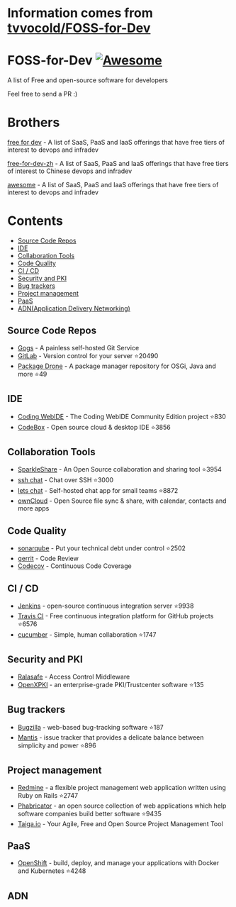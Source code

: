 # Information comes from [tvvocold/FOSS-for-Dev](https://github.com/tvvocold/FOSS-for-Dev)
# FOSS-for-Dev  [![Awesome](https://cdn.rawgit.com/sindresorhus/awesome/d7305f38d29fed78fa85652e3a63e154dd8e8829/media/badge.svg)](https://github.com/sindresorhus/awesome)
A list of Free and open-source software for developers

 
Feel free to send a PR :)
# Brothers
[free for dev](https://github.com/ripienaar/free-for-dev) - A list of SaaS, PaaS and IaaS offerings that have free tiers of interest to devops and infradev

[free-for-dev-zh](https://github.com/qinghuaiorg/free-for-dev-zh) - A list of SaaS, PaaS and IaaS offerings that have free tiers of interest to Chinese devops and infradev

[awesome](https://github.com/sindresorhus/awesome) - A list of SaaS, PaaS and IaaS offerings that have free tiers of interest to devops and infradev


# Contents
   * [Source Code Repos](#source-code-repos)
   * [IDE](#ide)
   * [Collaboration Tools](#collaboration-tools)
   * [Code Quality](#code-quality)
   * [CI / CD](#ci--cd)
   * [Security and PKI](#security-and-pki)
   * [Bug trackers](#bug-trackers)
   * [Project management](#project-management)
   * [PaaS](#paas)
   * [ADN(Application Delivery Networking)](#adn)


## Source Code Repos 

 * [Gogs](https://github.com/gogits/gogs)  - A painless self-hosted Git Service 
 * [GitLab](https://github.com/gitlabhq/gitlabhq) - Version control for your server :star:20490
 * [Package Drone](https://github.com/eclipse/packagedrone) - A package manager repository for OSGi, Java and more :star:49


## IDE 

 * [Coding WebIDE](https://github.com/Coding/WebIDE) - The Coding WebIDE Community Edition project :star:830
 * [CodeBox](https://github.com/CodeboxIDE/codebox) - Open source cloud & desktop IDE :star:3856


## Collaboration Tools

 * [SparkleShare](https://github.com/hbons/SparkleShare) - An Open Source collaboration and sharing tool :star:3954
 * [ssh chat](https://github.com/shazow/ssh-chat) - Chat over SSH  :star:3000
 * [lets chat](https://github.com/sdelements/lets-chat) - Self-hosted chat app for small teams :star:8872
 * [ownCloud](https://owncloud.org) - Open Source file sync & share, with calendar, contacts and more apps

## Code Quality

 * [sonarqube](https://github.com/SonarSource/sonarqube) - Put your technical debt under control :star:2502
 * [gerrit](https://gerrit.googlesource.com/) - Code Review
 * [Codecov](https://codecov.io/) - Continuous Code Coverage


## CI / CD

 * [Jenkins](https://github.com/jenkinsci/jenkins) - open-source continuous integration server :star:9938
 * [Travis CI](https://github.com/travis-ci/travis-ci) - Free continuous integration platform for GitHub projects :star:6576
 * [cucumber](https://github.com/cucumber/cucumber) - Simple, human collaboration  :star:1747


## Security and PKI

 * [Ralasafe](http://sourceforge.net/projects/ralasafe/) - Access Control Middleware
 * [OpenXPKI](https://github.com/openxpki/openxpki) - an enterprise-grade PKI/Trustcenter software :star:135


## Bug trackers

* [Bugzilla](https://github.com/bugzilla/bugzilla) - web-based bug-tracking software :star:187
* [Mantis](https://github.com/mantisbt/mantisbt) - issue tracker that provides a delicate balance between simplicity and power :star:896


## Project management
* [Redmine](https://github.com/redmine/redmine) - a flexible project management web application written using Ruby on Rails :star:2747
* [Phabricator](https://github.com/phacility/phabricator) - an open source collection of web applications which help software companies build better software :star:9435
* [Taiga.io](https://github.com/taigaio) - Your Agile, Free and Open Source Project Management Tool

## PaaS

 * [OpenShift](https://github.com/openshift/origin) - build, deploy, and manage your applications with Docker and Kubernetes :star:4248

## ADN 
  
 


